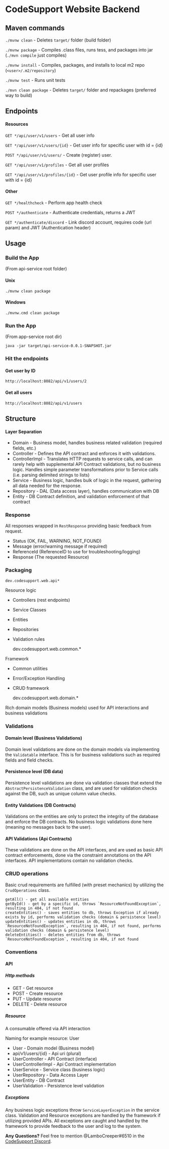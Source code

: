 # CodeSupport Website Backend

## Maven commands

``./mvnw clean`` - Deletes `target/` folder (build folder)

``./mvnw package`` - Compiles .class files, runs tess, and packages into jar (``./mvn compile`` just compiles)

``./mvnw install`` - Compiles, packages, and installs to local m2 repo (``<user>/.m2/repository``)

``./mvnw test`` - Runs unit tests

``./mvn clean package`` - Deletes `target/` folder and repackages (preferred way to build)


## Endpoints
#### Resources

`GET */api/user/v1/users` - Get all user info

`GET */api/user/v1/users/{id}` - Get user info for specific user with id = {id}

`POST */api/user/v1/users/` - Create (register) user.

`GET */api/user/v1/profiles` - Get all user profiles

`GET */api/user/v1/profiles/{id}` - Get user profile info for specific user with id = {id}

#### Other

`GET */healthcheck` - Perform app health check

`POST */authenticate` - Authenticate credentials, returns a JWT

`GET */authenticate/discord` - Link discord account, requires code (url param) and JWT (Authentication header) 

## Usage
### Build the App
(From api-service root folder)
#### Unix

``./mvnw clean package``

#### Windows

``./mvnw.cmd clean package``


### Run the App

(From app-service root dir)

``java -jar target/api-service-0.0.1-SNAPSHOT.jar``

### Hit the endpoints

#### Get user by ID

``http://localhost:8082/api/v1/users/2``

#### Get all users

``http://localhost:8082/api/v1/users``


## Structure

#### Layer Separation
- Domain - Business model, handles business related validation (required fields, etc.)
- Controller - Defines the API contract and enforces it with validations.
- ControllerImpl - Translates HTTP requests to service calls, and can rarely help with
supplemental API Contract validations, but no business logic.  Handles simple parameter transformations prior to
Service calls (i.e. parsing delimited strings to lists)
- Service - Business logic, handles bulk of logic in the request, gathering all data needed
for the response.
- Repository - DAL (Data access layer), handles communication with DB
- Entity - DB Contract definition, and validation enforcement of that contract

### Response

All responses wrapped in `RestResponse` providing basic feedback from request.

- Status (OK, FAIL, WARNING, NOT_FOUND)
- Message (error/warning message if required)
- ReferenceId (ReferenceID to use for troubleshooting/logging)
- Response (The requested Resource)

### Packaging

    dev.codesupport.web.api*

Resource logic
- Controllers (rest endpoints)
- Service Classes
- Entities
- Repositories
- Validation rules


    dev.codesupport.web.common.*

Framework
- Common utilities
- Error/Exception Handling
- CRUD framework


    dev.codesupport.web.domain.*

Rich domain models (Business models) used for API interactions and business validations

### Validations

#### Domain level (Business Validations)
Domain level validations are done on the domain models via implementing the `Validatable` interface.
This is for business validations such as required fields and field checks.

#### Persistence level (DB data)
Persistence level validations are done via validation classes that extend the `AbstractPersistenceValidation`
class, and are used for validation checks against the DB, such as unique column value checks.

#### Entity Validations (DB Contracts)
Validations on the entities are only to protect the integrity of the database and enforce the DB contracts.
No business logic validations done here (meaning no messages back to the user).

#### API Validations (Api Contracts)
These validations are done on the API interfaces, and are used as basic API contract enforcements,
done via the constraint annotations on the API interfaces.  API implementations contain no validation checks.

### CRUD operations
Basic crud requirements are fulfilled (with preset mechanics) by utilizing the `CrudOperations` class.
```
getAll() - get all available entities
getById() - get by a specific id, throws `ResourceNotFoundException`, resulting in 404, if not found
createEntities() - saves entities to db, throws Exception if already exists by id, performs validation checks (domain & persistence level)
updateEntities() - updates entities in db, throws `ResourceNotFoundException`, resulting in 404, if not found, performs validation checks (domain & persistence level)
deleteEntities() - deletes entities from db, throws `ResourceNotFoundException`, resulting in 404, if not found
```

### Conventions

#### API
##### Http methods
- GET - Get resource
- POST - Create resource
- PUT - Update resource
- DELETE - Delete resource

##### Resource
A consumable offered via API interaction

Naming for example resource: User
- User - Domain model (Business model)
- api/v1/users/{id} - Api uri (plural)
- UserController - API Contract (interface)
- UserControllerImpl - Api Contract implementation
- UserService - Service class (business logic)
- UserRepository - Data Access Layer
- UserEntity - DB Contract
- UserValidation - Persistence level validation

##### Exceptions
Any business logic exceptions throw `ServiceLayerException` in the service class.
Validation and Resource exceptions are handled by the framework if utilizing provided APIs.
All exceptions are caught and handled by the framework to provide feedback to the user and log
to the system.

**Any Questions?** Feel free to mention @LamboCreeper#6510 in the [CodeSupport Discord](https://discord.gg/Hn9SETt).
